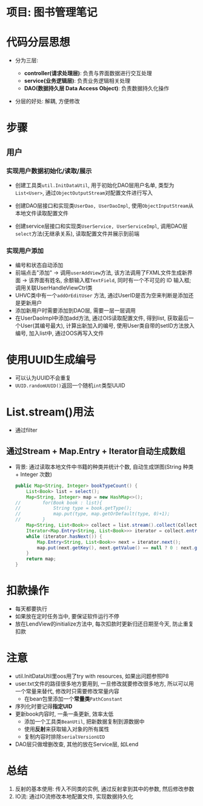 # 项目: 图书管理笔记

 # 代码分层思想

+ 分为三层: 
  + **controller(请求处理层)**: 负责与界面数据进行交互处理
  + **service(业务逻辑层)**: 负责业务逻辑相关处理
  + **DAO(数据持久层 Data Access Object)**: 负责数据持久化操作

+ 分层的好处: 解耦, 方便修改



# 步骤

## 用户

### 实现用户数据初始化/读取/展示

+ 创建工具类`util.InitDataUtil`, 用于初始化DAO层用户名单, 类型为`List<User>`, 通过`ObjectOutputStream`对配置文件进行写入

+ 创建DAO层接口和实现类`UserDao, UserDaoImpl`, 使用`ObjectInputStream`从本地文件读取配置文件

+ 创建service层接口和实现类`UserService, UserServiceImpl`, 调用DAO层`select`方法(无继承关系), 读取配置文件并展示到前端

  

### 实现用户添加

+ 编号和状态自动添加
+ 前端点击"添加" -> 调用`userAddView`方法, 该方法调用了FXML文件生成新界面 -> 该界面有姓名, 余额输入框`TextField`, 同时有一个不可见的 ID 输入框; 调用关联UserHandleViewCtrl类
+ UHVC类中有一个`addOrEditUser` 方法, 通过UserID是否为空来判断是添加还是更新用户
+ 添加新用户时需要添加到DAO层, 需要一层一层调用
+ 在UserDaoImpl中添加add方法, 通过OIS读取配置文件, 得到list, 获取最后一个User(其编号最大), 计算出新加入的编号, 使用User类自带的setID方法放入编号, 加入list中, 通过OOS再写入文件



# 使用UUID生成编号

+ 可以认为UUID不会重复
+ `UUID.randomUUID()`返回一个随机`int`类型UUID





# List.stream()用法

+ 通过filter



## 通过Stream + Map.Entry + Iterator自动生成数组

+ 背景: 通过读取本地文件中书籍的种类并统计个数, 自动生成饼图(String 种类 + Integer 次数)

  ```java
  public Map<String, Integer> bookTypeCount() {
      List<Book> list = select();
      Map<String, Integer> map = new HashMap<>();
  //        for(Book book : list){
  //            String type = book.getType();
  //            map.put(type, map.getOrDefault(type, 0)+1);
  //        }
      Map<String, List<Book>> collect = list.stream().collect(Collectors.groupingBy(Book::getType));
      Iterator<Map.Entry<String, List<Book>>> iterator = collect.entrySet().iterator();
      while (iterator.hasNext()) {
          Map.Entry<String, List<Book>> next = iterator.next();
          map.put(next.getKey(), next.getValue() == null ? 0 : next.getValue().size());
      }
      return map;
  }
  ```

  



# 扣款操作

+ 每天都要执行
+ 如果放在定时任务当中, 要保证软件运行不停
+ 放在LendView的initialize方法中, 每次扣款时更新归还日期至今天, 防止重复扣款





# 注意

+ util.InitDataUtil里oos用了try with resources, 如果出问题参照P8
+ user.txt文件的路径很多地方要用到, 一旦修改就要修改很多地方, 所以可以用一个常量来替代, 修改时只需要修改常量内容
  + 在bean包里添加一个**常量类**`PathConstant`
+ 序列化时要记得**指定UID**
+ 更新book内容时, 一条一条更新, 效率太低
  + 添加一个工具类`BeanUtil`, 把新数据复制到源数据中
  + 使用**反射**来获取输入对象的所有属性
  + 复制内容时排除`serialVersionUID`
+ DAO层只做增删改查, 其他的放在Service层, 如Lend



# 总结

1. 反射的基本使用: 传入不同类的实例, 通过反射拿到其中的参数, 然后修改参数
2. IO流: 通过IO流修改本地配置文件, 实现数据持久化


